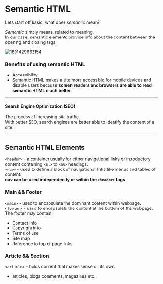 # Semantic HTML

Lets start off basic, what does _semantic_ mean?

_Semantic_ simply means, related to meaning.<br>
In our case, semantic elements provide info about the content between the opening and closing tags.<br>

![1691429662154](https://github.com/AGENTno6/mesa_ffg_work_folder/assets/114108199/3e4974c1-993d-48f7-a08b-17c57659ea58)

### Benefits of using semantic HTML

- Accessibility
- Semantic HTML makes a site more accessible for mobile devices and disable users because **screen readers and browsers are able to read semantic HTML much better**.

---

#### Search Engine Optimization (SEO)

The process of increasing site traffic.<br>
With better SEO, search engines are better able to identify the content of a site.

---

## Semantic HTML Elements

`<header>` - a container usually for either navigational links or introductory content containing `<h1>` to `<h6>` headings.<br>
`<nav>` - used to define a block of navigational links like menus and tables of content.<br> **nav can be used independently or within the `<header>` tags**

### Main && Footer

`<main>` - used to encapsulate the dominant content within webpage.<br>
`<footer>` - used to encapsulate the content at the bottom of the webpage. The footer may contain:

- Contact info
- Copyright info
- Terms of use
- Site map
- Reference to top of page links

### Article && Section

`<article>` - holds content that makes sense on its own.

- articles, blogs comments, magazines etc.
